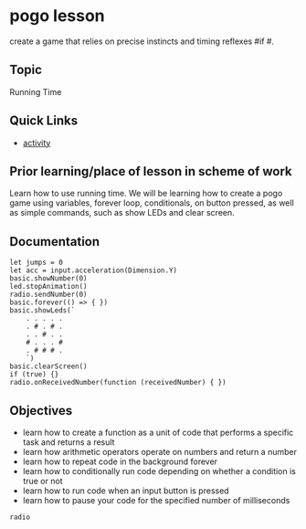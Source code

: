 # pogo lesson

create a game that relies on precise instincts and timing reflexes #if #.

## Topic

Running Time

## Quick Links

* [activity](/lessons/pogo/activity)

## Prior learning/place of lesson in scheme of work

Learn how to use running time. We will be learning how to create a pogo game using variables, forever loop, conditionals, on button pressed, as well as simple commands, such as show LEDs and clear screen.

## Documentation
```cards
let jumps = 0
let acc = input.acceleration(Dimension.Y)
basic.showNumber(0)
led.stopAnimation()
radio.sendNumber(0)
basic.forever(() => { })
basic.showLeds(`
    . . . . .
    . # . # .
    . . # . .
    # . . . #
    . # # # .
    `)
basic.clearScreen()
if (true) {}
radio.onReceivedNumber(function (receivedNumber) { })
```
## Objectives

* learn how to create a function as a unit of code that performs a specific task and returns a result
* learn how arithmetic operators operate on numbers and return a number
* learn how to repeat code in the background forever
* learn how to conditionally run code depending on whether a condition is true or not
* learn how to run code when an input button is pressed
* learn how to pause your code for the specified number of milliseconds

```package
radio
```